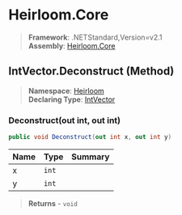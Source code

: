 # Heirloom.Core

> **Framework**: .NETStandard,Version=v2.1  
> **Assembly**: [Heirloom.Core][0]

## IntVector.Deconstruct (Method)

> **Namespace**: [Heirloom][0]  
> **Declaring Type**: [IntVector][1]

### Deconstruct(out int, out int)

```cs
public void Deconstruct(out int x, out int y)
```

| Name | Type  | Summary |
|------|-------|---------|
| x    | `int` |         |
| y    | `int` |         |

> **Returns** - `void`

[0]: ../../../Heirloom.Core.md
[1]: ../IntVector.md
